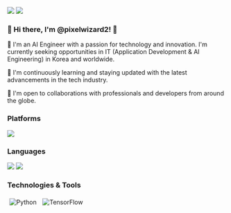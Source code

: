 <!-- Your badges here -->
<img src="https://img.shields.io/badge/Instagram-FF00FF?style=flat-square&logo=Instagram&logoColor=white"/>  <img src="https://img.shields.io/badge/pixelwizard@naver.com-FF4500?style=flat-square&logo=Gmail&logoColor=white"/>

### 👋 Hi there, I'm @pixelwizard2! 👋

👀 I'm an AI Engineer with a passion for technology and innovation. I'm currently seeking opportunities in IT (Application Development & AI Engineering) in Korea and worldwide.

🌱 I'm continuously learning and staying updated with the latest advancements in the tech industry.

💞️ I'm open to collaborations with professionals and developers from around the globe.

### Platforms

<img src="https://img.shields.io/badge/Android-3DDC84?style=flat-square&logo=Android&logoColor=white"/> 

### Languages

<img src="https://img.shields.io/badge/Kotlin-3399FF?style=flat-square&logo=Kotlin&logoColor=white"/>  <img src="https://img.shields.io/badge/Python-FFFF00?style=flat-square&logo=Python&logoColor=black"/> 

### Technologies & Tools

<img src="뱃지 이미지 URL1" alt="Python" style="margin: 5px"/>
<img src="뱃지 이미지 URL2" alt="TensorFlow" style="margin: 5px"/>






